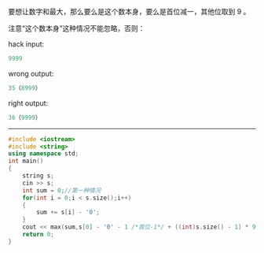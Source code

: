 要想让数字和最大，那么要么是这个数本身，要么是首位减一，其他位取到 $9$ 。

注意“这个数本身”这种情况不能忽略，否则：

hack input:
```cpp
9999
```
wrong output:
```cpp
35（8999）
```
right output:
```cpp
36（9999）
```
- - -
```cpp
#include <iostream>
#include <string>
using namespace std;
int main()
{
	string s;
	cin >> s;
	int sum = 0;//第一种情况
	for(int i = 0;i < s.size();i++)
	{
		sum += s[i] - '0';
	}
	cout << max(sum,s[0] - '0' - 1 /*首位-1*/ + ((int)s.size() - 1) * 9/*其余全部取9*/);
	return 0;
}
```